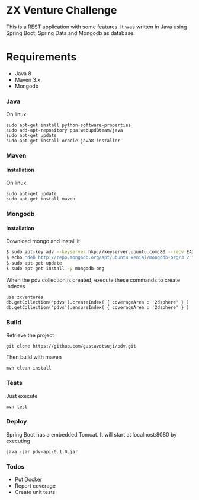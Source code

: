 # ZX Venture Challenge

This is a REST application with some features. It was written in Java using Spring Boot, Spring Data and Mongodb as database.

# Requirements

  - Java 8
  - Maven 3.x
  - Mongodb

### Java

On linux

    sudo apt-get install python-software-properties
    sudo add-apt-repository ppa:webupd8team/java
    sudo apt-get update
    sudo apt-get install oracle-java8-installer
    
### Maven

#### Installation

On linux

    sudo apt-get update
    sudo apt-get install maven

### Mongodb


#### Installation

Download mongo and install it 

```sh
$ sudo apt-key adv --keyserver hkp://keyserver.ubuntu.com:80 --recv EA312927
$ echo "deb http://repo.mongodb.org/apt/ubuntu xenial/mongodb-org/3.2 multiverse" | sudo tee /etc/apt/sources.list.d/mongodb-org-3.2.list
$ sudo apt-get update
$ sudo apt-get install -y mongodb-org
```

When the pdv collection is created, execute these commands to create indexes

    use zxventures
    db.getCollection('pdvs').createIndex( { coverageArea : '2dsphere' } )
    db.getCollection('pdvs').ensureIndex( { coverageArea : '2dsphere' } )

### Build  

Retrieve the project

    git clone https://github.com/gustavotsuji/pdv.git

Then build with maven

    mvn clean install

### Tests
Just execute

    mvn test

### Deploy

Spring Boot has a embedded Tomcat. It will start at localhost:8080 by executing

    java -jar pdv-api-0.1.0.jar

### Todos

 - Put Docker
 - Report coverage
 - Create unit tests


